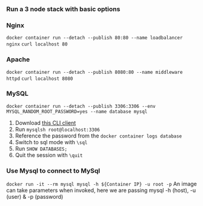 ### Run a 3 node stack with basic options

### Nginx
```docker container run --detach --publish 80:80 --name loadbalancer nginx```
```curl localhost 80```

### Apache
```docker container run --detach --publish 8080:80 --name middleware httpd```
```curl localhost 8080```

### MySQL
```docker container run --detach --publish 3306:3306 --env MYSQL_RANDOM_ROOT_PASSWORD=yes --name database mysql```

1. Download [this CLI client](https://dev.mysql.com/downloads/shell/)
2. Run ```mysqlsh root@localhost:3306```
3. Reference the password from the ```docker container logs database```
4. Switch to sql mode with ```\sql```
5. Run ```SHOW DATABASES;```
6. Quit the session with ```\quit```

### Use Mysql to connect to MySql
```docker run -it --rm mysql mysql -h ${Container IP} -u root -p```
An image can take parameters when invoked, here we are passing mysql -h (host), -u (user) & -p (password)